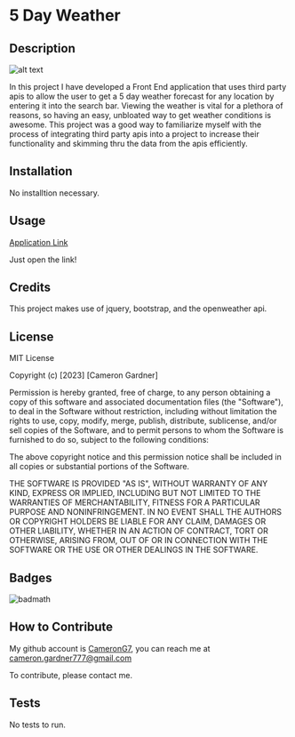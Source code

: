 
# 5 Day Weather
  

## Description

![alt text](https://img.shields.io/badge/License-MIT-blue )

In this project I have developed a Front End application that uses third party apis to allow the user to get a 5 day weather forecast for 
any location by entering it into the search bar. Viewing the weather is vital for a plethora of reasons, so having an easy, unbloated way to 
get weather conditions is awesome. This project was a good way to familiarize myself with the process of integrating third party apis into a 
project to increase their functionality and skimming thru the data from the apis efficiently. 



## Installation

No installtion necessary.

## Usage

[Application Link](https://camerong7.github.io/5_day_weather_module6/)

Just open the link!

## Credits

This project makes use of jquery, bootstrap, and the openweather api.

## License



MIT License

Copyright (c) [2023] [Cameron Gardner]

Permission is hereby granted, free of charge, to any person obtaining a copy
of this software and associated documentation files (the "Software"), to deal
in the Software without restriction, including without limitation the rights
to use, copy, modify, merge, publish, distribute, sublicense, and/or sell
copies of the Software, and to permit persons to whom the Software is
furnished to do so, subject to the following conditions:

The above copyright notice and this permission notice shall be included in all
copies or substantial portions of the Software.

THE SOFTWARE IS PROVIDED "AS IS", WITHOUT WARRANTY OF ANY KIND, EXPRESS OR
IMPLIED, INCLUDING BUT NOT LIMITED TO THE WARRANTIES OF MERCHANTABILITY,
FITNESS FOR A PARTICULAR PURPOSE AND NONINFRINGEMENT. IN NO EVENT SHALL THE
AUTHORS OR COPYRIGHT HOLDERS BE LIABLE FOR ANY CLAIM, DAMAGES OR OTHER
LIABILITY, WHETHER IN AN ACTION OF CONTRACT, TORT OR OTHERWISE, ARISING FROM,
OUT OF OR IN CONNECTION WITH THE SOFTWARE OR THE USE OR OTHER DEALINGS IN THE
SOFTWARE.

## Badges

![badmath](https://img.shields.io/github/languages/top/lernantino/badmath) 



## How to Contribute

My github account is [CameronG7](https://github.com/CameronG7/),  you can reach me at cameron.gardner777@gmail.com

To contribute, please contact me.

## Tests

No tests to run.

